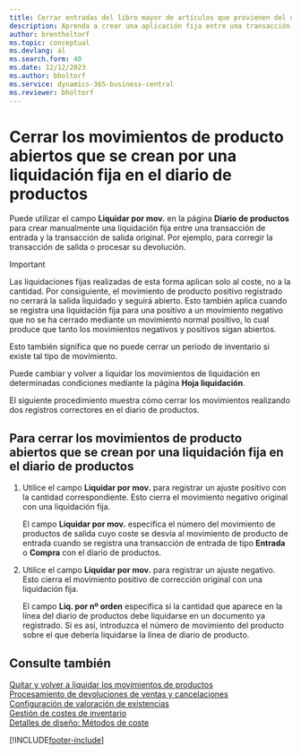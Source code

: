 ```yaml
---
title: Cerrar entradas del libro mayor de artículos que provienen del uso de una aplicación fija
description: Aprenda a crear una aplicación fija entre una transacción de entrada y la transacción de salida original en el diario de productos.
author: brentholtorf
ms.topic: conceptual
ms.devlang: al
ms.search.form: 40
ms.date: 12/12/2023
ms.author: bholtorf
ms.service: dynamics-365-business-central
ms.reviewer: bholtorf
---
```

# Cerrar los movimientos de producto abiertos que se crean por una liquidación fija en el diario de productos

Puede utilizar el campo **Liquidar por mov.** en la página **Diario de productos** para crear manualmente una liquidación fija entre una transacción de entrada y la transacción de salida original. Por ejemplo, para corregir la transacción de salida o procesar su devolución.  

> [!IMPORTANT]  
> Las liquidaciones fijas realizadas de esta forma aplican solo al coste, no a la cantidad. Por consiguiente, el movimiento de producto positivo registrado no cerrará la salida liquidado y seguirá abierto. Esto también aplica cuando se registra una liquidación fija para una positivo a un movimiento negativo que no se ha cerrado mediante un movimiento normal positivo, lo cual produce que tanto los movimientos negativos y positivos sigan abiertos.  
>
> Esto también significa que no puede cerrar un periodo de inventario si existe tal tipo de movimiento.  

Puede cambiar y volver a liquidar los movimientos de liquidación en determinadas condiciones mediante la página **Hoja liquidación**.  

El siguiente procedimiento muestra cómo cerrar los movimientos realizando dos registros correctores en el diario de productos.  

## Para cerrar los movimientos de producto abiertos que se crean por una liquidación fija en el diario de productos  

1. Utilice el campo **Liquidar por mov.** para registrar un ajuste positivo con la cantidad correspondiente. Esto cierra el movimiento negativo original con una liquidación fija.  

    El campo **Liquidar por mov.** especifica el número del movimiento de productos de salida cuyo coste se desvía al movimiento de producto de entrada cuando se registra una transacción de entrada de tipo **Entrada** o **Compra** con el diario de productos.  
2. Utilice el campo **Liquidar por mov.** para registrar un ajuste negativo. Esto cierra el movimiento positivo de corrección original con una liquidación fija.  

    El campo **Liq. por nº orden** especifica si la cantidad que aparece en la línea del diario de productos debe liquidarse en un documento ya registrado. Si es así, introduzca el número de movimiento del producto sobre el que debería liquidarse la línea de diario de producto.

## Consulte también

[Quitar y volver a liquidar los movimientos de productos](finance-how-to-remove-and-reapply-item-entries.md)  
[Procesamiento de devoluciones de ventas y cancelaciones](sales-how-process-sales-returns-cancellations.md)  
[Configuración de valoración de existencias](finance-set-up-inventory-valuation-and-costing.md)  
[Gestión de costes de inventario](finance-manage-inventory-costs.md)  
[Detalles de diseño: Métodos de coste](design-details-costing-methods.md)


[!INCLUDE[footer-include](includes/footer-banner.md)]